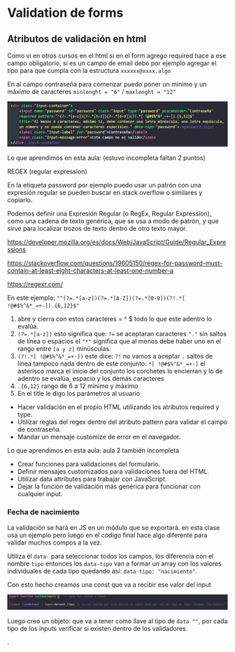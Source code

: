 # Validation de forms

## Atributos de validación en html

Como vi en otros cursos en el html si en el form agrego required hace a ese campo obligatorio, si es un campo de email
debo por ejemplo agregar el tipo para que cumpla con la estructura `xxxxxx@xxxx.algo`

En al campo contraseña para comenzar puedo poner un minimo y un máximo de caracteres `minlenght = "6"` / `maxlenght = "12"`

![img.png](img.png)

Lo que aprendimos en esta aula: (estuvo incompleta faltan 2 puntos)

REGEX (regular expression)

En la etiqueta password por ejemplo puedo usar un patrón con una expresión regular se pueden buscar en stack overflow o 
similares y copiarlo. 

Podemos definir una Expresión Regular (o RegEx, Regular Expression), como una cadena de texto genérica, que se usa a 
modo de patrón, y que sirve para localizar trozos de texto dentro de otro texto mayor.

https://developer.mozilla.org/es/docs/Web/JavaScript/Guide/Regular_Expressions

https://stackoverflow.com/questions/19605150/regex-for-password-must-contain-at-least-eight-characters-at-least-one-number-a

https://regexr.com/

En este ejemplo: 
`"^(?=.*[a-z])(?=.*[A-Z])(?=.*[0-9])(?!.*[ !@#$%^&*_=+-]).{6,12}$"`

1. abre y cierra con estos caracteres = ^ $ todo lo que este adentro lo evalúa.
2. `(?=.*[a-z])` esto significa que: `?=` se aceptaran caracteres `"."` sin saltos de línea o espacios el `"*"` 
significa que al menos debe haber uno en el rango entre `[a y z]` minúsculas.
3. `(?!.*[ !@#$%^&*_=+-])` este dice: `?!` no vamos a aceptar `.` saltos de línea tampoco nada dentro de este conjunto:
`*[ !@#$%^&*_=+-]` el asterisco marca el inicio del conjunto los corchetes lo encierran y lo de adentro se evalúa, 
espacio y los demás caracteres
4. `.{6,12}` rango de 6 a 12 mínimo y máximo
5. En el title le digo los parámetros al usuario



* Hacer validación en el propio HTML utilizando los atributos required y type.
* Utilizar reglas del regex dentro del atributo pattern para validar el campo de contraseña.
* Mandar un mensaje customize de error en el navegador.

 Lo que aprendimos en esta aula: aula 2 también incompleta

* Crear funciones para validaciones del formulario.
* Definir mensajes customizados para validaciones fuera del HTML.
* Utilizar data attributes para trabajar con JavaScript.
* Dejar la función de validación más genérica para funcionar con cualquier input.

### Fecha de nacimiento

La validación se hará en JS en un módulo que se exportará. en esta clase usa un ejemplo pero luego en el código final hace 
algo diferente para validar muchos compos a la vez.

Utiliza él `data-` para seleccionar todos los campos, los diferencia con el nombre `tipo` entonces los `data-tipo` van a
formar un array con los valores individuales de cada tipo quedando así: `data-tipo: "nacimiento"`.

Con esto hecho creamos una const que va a recibir ese valor del input 

![img_1.png](img_1.png)

Luego creo un objeto: que va a tener como llave al tipo de `data ""`, por cada tipo de los inputs verificar si existen dentro
de los validadores.





















.
